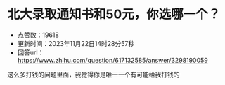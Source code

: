 # 北大录取通知书和50元，你选哪一个？
- 点赞数：19618
- 更新时间：2023年11月22日14时28分57秒
- 回答url：https://www.zhihu.com/question/617132585/answer/3298190059
<body>
 <p data-pid="09x20wba">这么多打钱的问题里面，我觉得你是唯一一个有可能给我打钱的</p>
</body>